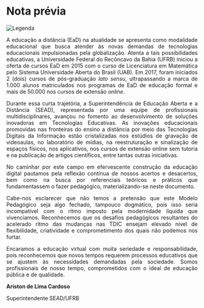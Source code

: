 
# **Nota prévia** 

![Legenda](../imagens/capitulo.png)



<p style="text-align: justify;">
A educação a distância (EaD) na atualidade se apresenta como modalidade
educacional que busca atender às novas demandas de tecnologias
educacionais impulsionadas pela globalização. Atenta a tais
possibilidades educativas, a Universidade Federal do Recôncavo da Bahia
(UFRB) iniciou a oferta de cursos EaD em 2015 com o curso de
Licenciatura em Matemática pelo Sistema Universidade Aberta do Brasil
(UAB). Em 2017, foram iniciados 2 (dois) cursos de pós-graduação
<i>lato sensu</i>, ultrapassando a marca de 1.000 alunos matriculados
nos programas de EaD de educação formal e mais de 50.000 nos cursos de
extensão <i>online</i>. </p>

<p style="text-align: justify;">
Durante essa curta trajetória, a Superintendência de Educação Aberta e a Distância (SEAD), representada por uma equipe de profissionais multidisciplinares, avançou no fomento ao desenvolvimento de soluções inovadoras em Tecnologias Educativas. As inovações educacionais promovidas nas fronteiras do ensino a distância por meio das Tecnologias Digitais da Informação estão cristalizadas nos estúdios de gravação de videoaulas, no laboratório de mídias, na reestruturação e sinalização de espaços físicos, nos aplicativos, nos cursos de extensão online sem tutoria e na publicação de artigos científicos, entre tantas outras iniciativas.
</p>


<p style="text-align: justify;">
No caminhar por este campo em efervescente construção da educação
digital pautamos pela reflexão contínua de nossos acertos e desacertos,
bem como na busca por referenciais teóricos e práticos que
fundamentassem o fazer pedagógico, materializando-se neste documento.
</p>


<p style="text-align: justify;">
Cabe-nos esclarecer que não temos a pretensão que este Modelo Pedagógico
seja algo fechado, tampouco dogmático, pois isso seria incompatível
com o ritmo imposto pela modernidade líquida que vivenciamos.
Reconhecemos que os desafios pedagógicos resultantes do acelerado ritmo
das mudanças nas TDIC ensejam elevado nível de flexibilidade,
criatividade e comprometimento dos quais não podemos nos furtar.
<p>


<p style="text-align: justify;">
Encaramos a educação virtual com muita seriedade e responsabilidade,
pois reconhecemos que novos tempos requerem processos educativos que se
ajustem às necessidades demandadas pela sociedade. Somos profissionais
de nosso tempo, comprometidos com o ideal de educação pública e de
qualidade.
 </p>

 <p style="text-align: left;">
<strong>Ariston de Lima Cardoso</strong>
</p>

<p style="text-align: left;">
Superintendente SEAD/UFRB
</p> 


<p style="text-align: justify;"> 

</p>

<p style="text-align: justify;">

 </p>

<p style="text-align: justify;"> 

</p>


<p style="text-align: justify;">

 </p>

<p style="text-align: justify;"> 

</p>


<p style="text-align: justify;">

 </p>

<p style="text-align: justify;"> 

</p>




